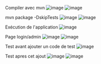 Compiler avec mvn
![image](https://github.com/LJulien27/seg3503_playground/assets/90732174/01df0674-e2a6-41b4-9cb7-7f67a7786c54)
![image](https://github.com/LJulien27/seg3503_playground/assets/90732174/afb1e91e-afa6-4ba5-8e4c-4c4f3ef4f67d)

mvn package -DskipTests
![image](https://github.com/LJulien27/seg3503_playground/assets/90732174/b26a9924-35cb-437c-a995-08328bd10d8f)
![image](https://github.com/LJulien27/seg3503_playground/assets/90732174/358cc9c8-62e8-4b52-826a-60972855d8c6)

Exécution de l'application
![image](https://github.com/LJulien27/seg3503_playground/assets/90732174/ce0a706e-f5b1-43cd-8ed2-691cfbc74183)

Page login/admin
![image](https://github.com/LJulien27/seg3503_playground/assets/90732174/a3a0e3fa-7aac-4ca4-a7bf-563363ff1dfb)
![image](https://github.com/LJulien27/seg3503_playground/assets/90732174/fb7f9b0b-4d0e-49e3-8e5a-1ca4eea38bb5)

Test avant ajouter un code de test
![image](https://github.com/LJulien27/seg3503_playground/assets/90732174/ae082eb7-2a7b-4592-a902-bf6721fb694a)

Test apres cet ajout
![image](https://github.com/LJulien27/seg3503_playground/assets/90732174/2e3ccde8-7cdb-4164-93dc-a10d9315c71f)
![image](https://github.com/LJulien27/seg3503_playground/assets/90732174/82edeb4e-3e2e-4fe1-9410-3f513ed3adb0)
